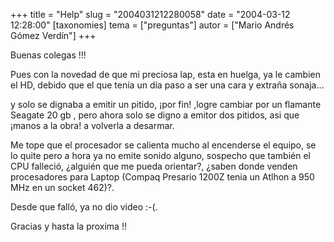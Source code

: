 +++
title = "Help"
slug = "2004031212280058"
date = "2004-03-12 12:28:00"
[taxonomies]
tema = ["preguntas"]
autor = ["Mario Andrés Gómez Verdín"]
+++

Buenas colegas !!!

Pues con la novedad de que mi preciosa lap, esta en huelga, ya le
cambien el HD, debido que el que tenía un día paso a ser una cara y
extraña sonaja…

<!-- more -->
y solo se dignaba a emitir un pitido, ¡por fin! ,logre cambiar por un
flamante Seagate 20 gb , pero ahora solo se digno a emitor dos pitidos,
asi que ¡manos a la obra! a volverla a desarmar.

Me tope que el procesador se calienta mucho al encenderse el equipo, se
lo quite pero a hora ya no emite sonido alguno, sospecho que también el
CPU falleció, ¿alguién que me pueda orientar?, ¿saben donde venden
procesadores para Laptop (Compaq Presario 1200Z tenia un Atlhon a 950
MHz en un socket 462)?.

Desde que falló, ya no dio video :-(.

Gracias y hasta la proxima !!

